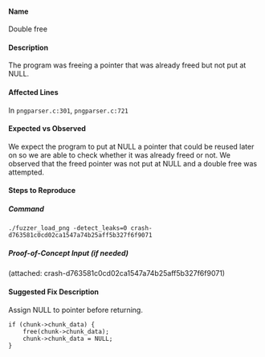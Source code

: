 #### Name
Double free

#### Description

The program was freeing a pointer that was already freed but not put at NULL.

#### Affected Lines
In `pngparser.c:301`, `pngparser.c:721`

#### Expected vs Observed
We expect the program to put at NULL a pointer that could be reused later on so we are able to check whether it was already freed or not. We observed that the freed pointer was not put at NULL and a double free was attempted.

#### Steps to Reproduce

##### Command

```
./fuzzer_load_png -detect_leaks=0 crash-d763581c0cd02ca1547a74b25aff5b327f6f9071
```
##### Proof-of-Concept Input (if needed)
(attached: crash-d763581c0cd02ca1547a74b25aff5b327f6f9071)

#### Suggested Fix Description
Assign NULL to pointer before returning.
```
if (chunk->chunk_data) {
    free(chunk->chunk_data);
    chunk->chunk_data = NULL;
}
```